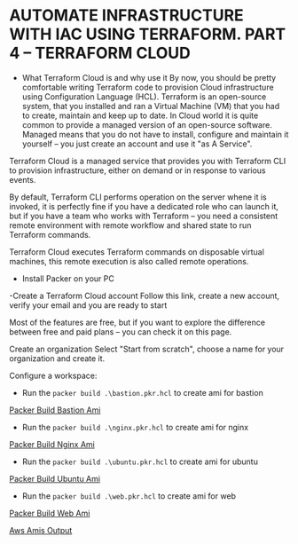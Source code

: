 # AUTOMATE INFRASTRUCTURE WITH IAC USING TERRAFORM. PART 4 – TERRAFORM CLOUD

- What Terraform Cloud is and why use it
By now, you should be pretty comfortable writing Terraform code to provision Cloud infrastructure using Configuration Language (HCL). Terraform is an open-source system, that you installed and ran a Virtual Machine (VM) that you had to create, maintain and keep up to date. In Cloud world it is quite common to provide a managed version of an open-source software. Managed means that you do not have to install, configure and maintain it yourself – you just create an account and use it "as A Service".

Terraform Cloud is a managed service that provides you with Terraform CLI to provision infrastructure, either on demand or in response to various events.

By default, Terraform CLI performs operation on the server whene it is invoked, it is perfectly fine if you have a dedicated role who can launch it, but if you have a team who works with Terraform – you need a consistent remote environment with remote workflow and shared state to run Terraform commands.

Terraform Cloud executes Terraform commands on disposable virtual machines, this remote execution is also called remote operations.

- Install Packer on your PC

-Create a Terraform Cloud account
Follow this link, create a new account, verify your email and you are ready to start



Most of the features are free, but if you want to explore the difference between free and paid plans – you can check it on this page.

Create an organization
Select "Start from scratch", choose a name for your organization and create it.

Configure a workspace:

- Run the `packer build .\bastion.pkr.hcl` to create ami for bastion

[Packer Build Bastion Ami](./images/packer-build-bastion.PNG)

- Run the `packer build .\nginx.pkr.hcl` to create ami for nginx

[Packer Build Nginx Ami](./images/packer-build-nginx.PNG)

- Run the `packer build .\ubuntu.pkr.hcl` to create ami for ubuntu

[Packer Build Ubuntu Ami](./images/packer-build-ubuntu.PNG)

- Run the `packer build .\web.pkr.hcl` to create ami for web

[Packer Build Web Ami](./images/packer-build-web.PNG)

[Aws Amis Output](./images/aws-amis-output.PNG)
